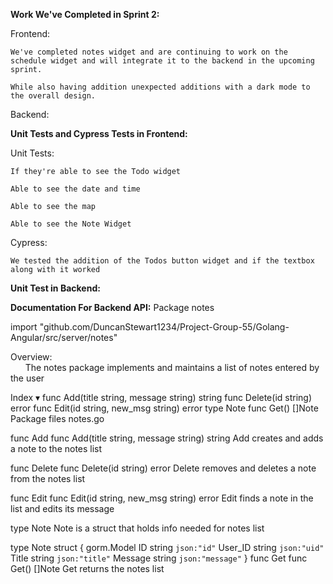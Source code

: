**Work We've Completed in Sprint 2:**

  Frontend:
  
    We've completed notes widget and are continuing to work on the schedule widget and will integrate it to the backend in the upcoming sprint.
    
    While also having addition unexpected additions with a dark mode to the overall design.
    
  Backend:

**Unit Tests and Cypress Tests in Frontend:**
  
  Unit Tests:
  
    If they're able to see the Todo widget
    
    Able to see the date and time
    
    Able to see the map
    
    Able to see the Note Widget
    
  Cypress:
  
    We tested the addition of the Todos button widget and if the textbox along with it worked

**Unit Test in Backend:**


**Documentation For Backend API:**
Package notes

import "github.com/DuncanStewart1234/Project-Group-55/Golang-Angular/src/server/notes"

Overview:  
&nbsp;&nbsp;&nbsp;&nbsp;&nbsp;&nbsp;The notes package implements and maintains a list of notes entered by the user

Index ▾
func Add(title string, message string) string
func Delete(id string) error
func Edit(id string, new_msg string) error
type Note
    func Get() []Note
Package files
notes.go

func Add
func Add(title string, message string) string
Add creates and adds a note to the notes list

func Delete
func Delete(id string) error
Delete removes and deletes a note from the notes list

func Edit
func Edit(id string, new_msg string) error
Edit finds a note in the list and edits its message

type Note
Note is a struct that holds info needed for notes list

type Note struct {
    gorm.Model
    ID      string `json:"id"`
    User_ID string `json:"uid"`
    Title   string `json:"title"`
    Message string `json:"message"`
}
func Get
func Get() []Note
Get returns the notes list
